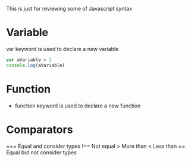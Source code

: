 This is just for reviewing some of Javascript syntax

# Variable
var keyword is used to declare a new variable
```javascript
var aVariable = 1
console.log(aVariable)
```

# Function
- function keyword is used to declare a new function

# Comparators

=== Equal and consider types
!== Not equal
\>   More than
\<   Less than
\==  Equal but not consider types
